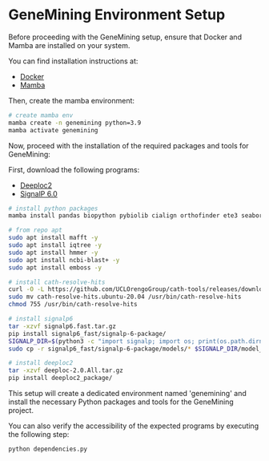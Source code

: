 # GeneMining Environment Setup

Before proceeding with the GeneMining setup, ensure that Docker and Mamba are installed on your system.

You can find installation instructions at:
- [Docker](https://docs.docker.com/get-docker/)
- [Mamba](https://mamba.readthedocs.io/en/latest/installation/mamba-installation.html)

Then, create the mamba environment:

```bash
# create mamba env
mamba create -n genemining python=3.9
mamba activate genemining
```
Now, proceed with the installation of the required packages and tools for GeneMining:

First, download the following programs:
- [Deeploc2](https://services.healthtech.dtu.dk/services/DeepLoc-2.0/)
- [SignalP 6.0](https://services.healthtech.dtu.dk/services/SignalP-6.0/)

```bash
# install python packages
mamba install pandas biopython pybiolib cialign orthofinder ete3 seaborn

# from repo apt
sudo apt install mafft -y
sudo apt install iqtree -y
sudo apt install hmmer -y
sudo apt install ncbi-blast+ -y
sudo apt install emboss -y

# install cath-resolve-hits
curl -O -L https://github.com/UCLOrengoGroup/cath-tools/releases/download/v0.16.10/cath-resolve-hits.ubuntu-20.04
sudo mv cath-resolve-hits.ubuntu-20.04 /usr/bin/cath-resolve-hits
chmod 755 /usr/bin/cath-resolve-hits

# install signalp6
tar -xzvf signalp6.fast.tar.gz
pip install signalp6_fast/signalp-6-package/
SIGNALP_DIR=$(python3 -c "import signalp; import os; print(os.path.dirname(signalp.__file__))" )
sudo cp -r signalp6_fast/signalp-6-package/models/* $SIGNALP_DIR/model_weights/

# install deeploc2
tar -xzvf deeploc-2.0.All.tar.gz 
pip install deeploc2_package/

```
This setup will create a dedicated environment named 'genemining' and install the necessary Python packages and tools for the GeneMining project.

You can also verify the accessibility of the expected programs by executing the following step:

```bash
python dependencies.py
```